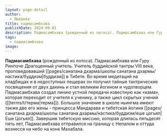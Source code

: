 ```yaml
---
layout: page-detail
author:
  - Яшодеви
title: падмасамбхава
publishDate: 2024-09-01
description: Падмасамбхава (рожденный из лотоса). Падмасамбхава или Гуру Ринпоче Драгоценный учитель.Учитель буддийской тантры VIII века, проповедовавший буддизм в Тибете.
tags:
  - падмасамбхава
image:
---
```

**Падмасамбхава** (рожденный из лотоса). Падмасамбхава или Гуру Ринпоче Драгоценный учитель.
Учитель буддийской тантры VIII века, проповедовавший [[pages/санатана дхарма/школы санатана дхармы/настика/буддизм|буддизм]] в Тибете. Во время медитаций на кладбищах и в недоступных пещерах он получил тайные тантрические посвящения от двух дакинь и стал великим йогином и чудотворцем. Падмасамбхава создал линию устной передачи известную как «кама», которая переходит от учителя к ученику, а также цикл скрытых учений ([[terms/t/терма|терма]]). Большое значение в школе ньингма имеют также две его жены - принцесса Мандарава и тибетская йогиня [[pages/санатана дхарма/школы санатана дхармы/настика/буддизм/еше цогьял|Еше Цогьял]]. Завершив тибетскую миссию, которая длилась пятьдесят пять лет, Падмасамбхава отправился на границу с Непалом и оттуда вознесся на небо на коне Махабала.

